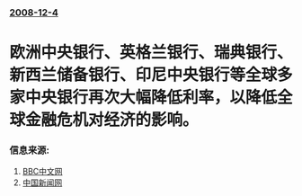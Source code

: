 ### [2008-12-4](/news/2008/12/4/index.md)

##### 
# 欧洲中央银行、英格兰银行、瑞典银行、新西兰储备银行、印尼中央银行等全球多家中央银行再次大幅降低利率，以降低全球金融危机对经济的影响。




### 信息来源:

1. [BBC中文网](http://news.bbc.co.uk/chinese/simp/hi/newsid_7760000/newsid_7765600/7765619.stm)
2. [中国新闻网](http://www.chinanews.com.cn/cj/gjcj/news/2008/12-05/1474640.shtml)
